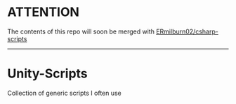 # ATTENTION
The contents of this repo will soon be merged with [ERmilburn02/csharp-scripts](https://github.com/ERmilburn02/csharp-scripts)

---

# Unity-Scripts
Collection of generic scripts I often use
